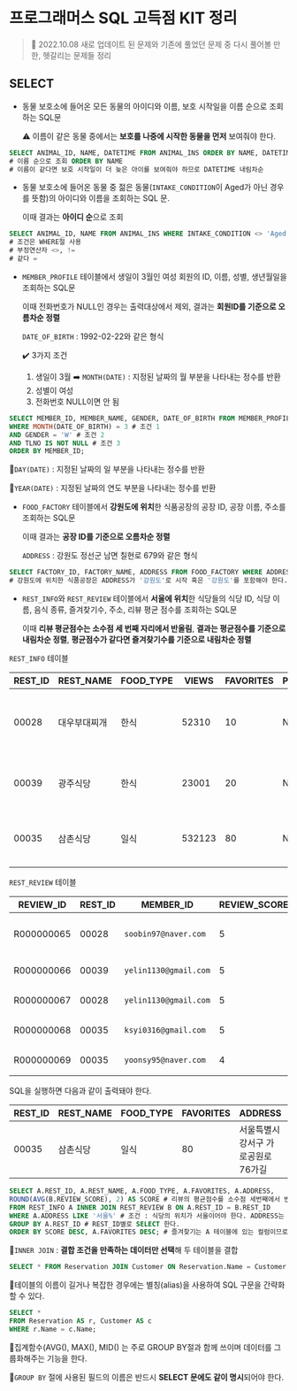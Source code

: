 # 프로그래머스 SQL 고득점 KIT 정리

> 🐾 2022.10.08 새로 업데이트 된 문제와 기존에 풀었던 문제 중 다시 풀어볼 만한, 헷갈리는 문제들 정리



## SELECT

- 동물 보호소에 들어온 모든 동물의 아이디와 이름, 보호 시작일을 이름 순으로 조회하는 SQL문

  ⚠️ 이름이 같은 동물 중에서는 **보호를 나중에 시작한 동물을 먼저** 보여줘야 한다.

```sql
SELECT ANIMAL_ID, NAME, DATETIME FROM ANIMAL_INS ORDER BY NAME, DATETIME DESC;
# 이름 순으로 조회 ORDER BY NAME
# 이름이 같다면 보호 시작일이 더 늦은 아이를 보여줘야 하므로 DATETIME 내림차순
```

- 동물 보호소에 들어온 동물 중 젊은 동물(`INTAKE_CONDITION`이 Aged가 아닌 경우를 뜻함)의 아이디와 이름을 조회하는 SQL 문.

  이때 결과는 **아이디 순**으로 조회

```sql
SELECT ANIMAL_ID, NAME FROM ANIMAL_INS WHERE INTAKE_CONDITION <> 'Aged' ORDER BY ANIMAL_ID;
# 조건은 WHERE절 사용
# 부정연산자 <>, !=
# 같다 =
```

- `MEMBER_PROFILE` 테이블에서 생일이 3월인 여성 회원의 ID, 이름, 성별, 생년월일을 조회하는 SQL문

  이때 전화번호가 NULL인 경우는 출력대상에서 제외, 결과는 **회원ID를 기준으로 오름차순 정렬**

  `DATE_OF_BIRTH` : 1992-02-22와 같은 형식

  ✔️ 3가지 조건

  1) 생일이 3월 ➡️ `MONTH(DATE)` : 지정된 날짜의 월 부분을 나타내는 정수를 반환
  2) 성별이 여성
  3) 전화번호 NULL이면 안 됨

```sql
SELECT MEMBER_ID, MEMBER_NAME, GENDER, DATE_OF_BIRTH FROM MEMBER_PROFILE
WHERE MONTH(DATE_OF_BIRTH) = 3 # 조건 1
AND GENDER = 'W' # 조건 2
AND TLNO IS NOT NULL # 조건 3
ORDER BY MEMBER_ID;
```

📍`DAY(DATE)` : 지정된 날짜의 일 부분을 나타내는 정수를 반환	

📍`YEAR(DATE)` : 지정된 날짜의 연도 부분을 나타내는 정수를 반환

- `FOOD_FACTORY` 테이블에서 **강원도에 위치**한 식품공장의 공장 ID, 공장 이름, 주소를 조회하는 SQL문

  이때 결과는 **공장 ID를 기준으로 오름차순 정렬**

  `ADDRESS` : 강원도 정선군 남면 칠현로 679와 같은 형식

```sql
SELECT FACTORY_ID, FACTORY_NAME, ADDRESS FROM FOOD_FACTORY WHERE ADDRESS LIKE '강원도%' ORDER BY FACTORY_ID;
# 강원도에 위치한 식품공장은 ADDRESS가 '강원도'로 시작 혹은 '강원도'를 포함해야 한다. LIKE '강원도%' 또는 LIKE '%강원도%'
```

- `REST_INFO`와 `REST_REVIEW` 테이블에서 **서울에 위치**한 식당들의 식당 ID, 식당 이름, 음식 종류, 즐겨찾기수, 주소, 리뷰 평균 점수를 조회하는 SQL문

  이때 **리뷰 평균점수는 소수점 세 번째 자리에서 반올림**, **결과는 평균점수를 기준으로 내림차순 정렬**, **평균점수가 같다면 즐겨찾기수를 기준으로 내림차순 정렬**

`REST_INFO` 테이블

| REST_ID | REST_NAME    | FOOD_TYPE | VIEWS  | FAVORITES | PARKING_LOT | ADDRESS                                  | TEL          |
| ------- | ------------ | --------- | ------ | --------- | ----------- | ---------------------------------------- | ------------ |
| 00028   | 대우부대찌개 | 한식      | 52310  | 10        | N           | 경기도 용인시 처인구 남사읍 처인성로 309 | 031-235-1235 |
| 00039   | 광주식당     | 한식      | 23001  | 20        | N           | 경기도 부천시 산업로8번길 60             | 031-235-6423 |
| 00035   | 삼촌식당     | 일식      | 532123 | 80        | N           | 서울특별시 강서구 가로공원로76가길       | 02-135-1266  |

`REST_REVIEW` 테이블

| REVIEW_ID  | REST_ID | MEMBER_ID             | REVIEW_SCORE | REVIEW_TEXT                          | REVIEW_DATE |
| ---------- | ------- | --------------------- | ------------ | ------------------------------------ | ----------- |
| R000000065 | 00028   | `soobin97@naver.com`  | 5            | 부찌 국물에서 샤브샤브 맛이나고 깔끔 | 2022-04-12  |
| R000000066 | 00039   | `yelin1130@gmail.com` | 5            | 김치찌개 최곱니다.                   | 2022-02-12  |
| R000000067 | 00028   | `yelin1130@gmail.com` | 5            | 햄이 많아서 좋아요                   | 2022-02-22  |
| R000000068 | 00035   | `ksyi0316@gmail.com`  | 5            | 숙성회가 끝내줍니다.                 | 2022-02-15  |
| R000000069 | 00035   | `yoonsy95@naver.com`  | 4            | 비린내가 전혀없어요.                 | 2022-04-16  |

SQL을 실행하면 다음과 같이 출력돼야 한다.

| REST_ID | REST_NAME | FOOD_TYPE | FAVORITES | ADDRESS                            | SCORE |
| ------- | --------- | --------- | --------- | ---------------------------------- | ----- |
| 00035   | 삼촌식당  | 일식      | 80        | 서울특별시 강서구 가로공원로76가길 | 4.50  |

```sql
SELECT A.REST_ID, A.REST_NAME, A.FOOD_TYPE, A.FAVORITES, A.ADDRESS,
ROUND(AVG(B.REVIEW_SCORE), 2) AS SCORE # 리뷰의 평균점수를 소수점 세번째에서 반올림하고 이를 SCORE라고 명명한다.
FROM REST_INFO A INNER JOIN REST_REVIEW B ON A.REST_ID = B.REST_ID
WHERE A.ADDRESS LIKE '서울%' # 조건 : 식당의 위치가 서울이어야 한다. ADDRESS는 A 테이블에 있는 컬럼이고, '서울'로 시작해야 함.
GROUP BY A.REST_ID # REST_ID별로 SELECT 한다.
ORDER BY SCORE DESC, A.FAVORITES DESC; # 즐겨찾기는 A 테이블에 있는 컬럼이므로 앞에 테이블을 명시해야 함
```

📍`INNER JOIN` : **결합 조건을 만족하는 데이터만 선택**해 두 테이블을 결합

```sql
SELECT * FROM Reservation JOIN Customer ON Reservation.Name = Customer.Name;
```

📍테이블의 이름이 길거나 복잡한 경우에는 별칭(alias)을 사용하여 SQL 구문을 간략화할 수 있다.

```sql
SELECT *
FROM Reservation AS r, Customer AS c
WHERE r.Name = c.Name;
```

📍집계함수(AVG(), MAX(), MID() 는 주로 GROUP BY절과 함께 쓰이며 데이터를 그룹화해주는 기능을 한다.

📍`GROUP BY` 절에 사용된 필드의 이름은 반드시 **SELECT 문에도 같이 명시**되어야 한다.

